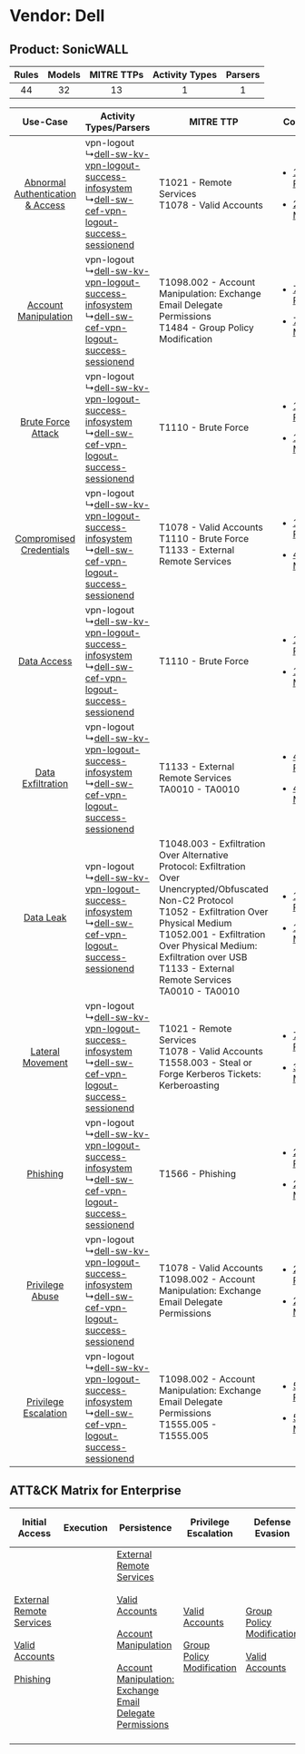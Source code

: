Vendor: Dell
============
Product: SonicWALL
------------------
| Rules | Models | MITRE TTPs | Activity Types | Parsers |
|:-----:|:------:|:----------:|:--------------:|:-------:|
|  44   |   32   |     13     |       1        |    1    |

|    Use-Case    | Activity Types/Parsers    | MITRE TTP    | Content    |
|:----:| ---- | ---- | ---- |
| [Abnormal Authentication & Access](../../../UseCases/uc_abnormal_authentication_&_access.md) |  vpn-logout<br> ↳[dell-sw-kv-vpn-logout-success-infosystem](Ps/pC_dellswkvvpnlogoutsuccessinfosystem.md)<br> ↳[dell-sw-cef-vpn-logout-success-sessionend](Ps/pC_dellswcefvpnlogoutsuccesssessionend.md)<br> | T1021 - Remote Services<br>T1078 - Valid Accounts<br>    | [<ul><li>13 Rules</li></ul><ul><li>2 Models</li></ul>](RM/r_m_dell_sonicwall_Abnormal_Authentication_&_Access.md) |
|    [Account Manipulation](../../../UseCases/uc_account_manipulation.md)    |  vpn-logout<br> ↳[dell-sw-kv-vpn-logout-success-infosystem](Ps/pC_dellswkvvpnlogoutsuccessinfosystem.md)<br> ↳[dell-sw-cef-vpn-logout-success-sessionend](Ps/pC_dellswcefvpnlogoutsuccesssessionend.md)<br> | T1098.002 - Account Manipulation: Exchange Email Delegate Permissions<br>T1484 - Group Policy Modification<br>    | [<ul><li>7 Rules</li></ul><ul><li>7 Models</li></ul>](RM/r_m_dell_sonicwall_Account_Manipulation.md)    |
|    [Brute Force Attack](../../../UseCases/uc_brute_force_attack.md)    |  vpn-logout<br> ↳[dell-sw-kv-vpn-logout-success-infosystem](Ps/pC_dellswkvvpnlogoutsuccessinfosystem.md)<br> ↳[dell-sw-cef-vpn-logout-success-sessionend](Ps/pC_dellswcefvpnlogoutsuccesssessionend.md)<br> | T1110 - Brute Force<br>    | [<ul><li>1 Rules</li></ul><ul><li>1 Models</li></ul>](RM/r_m_dell_sonicwall_Brute_Force_Attack.md)    |
|          [Compromised Credentials](../../../UseCases/uc_compromised_credentials.md)          |  vpn-logout<br> ↳[dell-sw-kv-vpn-logout-success-infosystem](Ps/pC_dellswkvvpnlogoutsuccessinfosystem.md)<br> ↳[dell-sw-cef-vpn-logout-success-sessionend](Ps/pC_dellswcefvpnlogoutsuccesssessionend.md)<br> | T1078 - Valid Accounts<br>T1110 - Brute Force<br>T1133 - External Remote Services<br>    | [<ul><li>12 Rules</li></ul><ul><li>4 Models</li></ul>](RM/r_m_dell_sonicwall_Compromised_Credentials.md)          |
|    [Data Access](../../../UseCases/uc_data_access.md)    |  vpn-logout<br> ↳[dell-sw-kv-vpn-logout-success-infosystem](Ps/pC_dellswkvvpnlogoutsuccessinfosystem.md)<br> ↳[dell-sw-cef-vpn-logout-success-sessionend](Ps/pC_dellswcefvpnlogoutsuccesssessionend.md)<br> | T1110 - Brute Force<br>    | [<ul><li>1 Rules</li></ul><ul><li>1 Models</li></ul>](RM/r_m_dell_sonicwall_Data_Access.md)    |
|    [Data Exfiltration](../../../UseCases/uc_data_exfiltration.md)    |  vpn-logout<br> ↳[dell-sw-kv-vpn-logout-success-infosystem](Ps/pC_dellswkvvpnlogoutsuccessinfosystem.md)<br> ↳[dell-sw-cef-vpn-logout-success-sessionend](Ps/pC_dellswcefvpnlogoutsuccesssessionend.md)<br> | T1133 - External Remote Services<br>TA0010 - TA0010<br>    | [<ul><li>4 Rules</li></ul><ul><li>4 Models</li></ul>](RM/r_m_dell_sonicwall_Data_Exfiltration.md)    |
|    [Data Leak](../../../UseCases/uc_data_leak.md)    |  vpn-logout<br> ↳[dell-sw-kv-vpn-logout-success-infosystem](Ps/pC_dellswkvvpnlogoutsuccessinfosystem.md)<br> ↳[dell-sw-cef-vpn-logout-success-sessionend](Ps/pC_dellswcefvpnlogoutsuccesssessionend.md)<br> | T1048.003 - Exfiltration Over Alternative Protocol: Exfiltration Over Unencrypted/Obfuscated Non-C2 Protocol<br>T1052 - Exfiltration Over Physical Medium<br>T1052.001 - Exfiltration Over Physical Medium: Exfiltration over USB<br>T1133 - External Remote Services<br>TA0010 - TA0010<br> | [<ul><li>11 Rules</li></ul><ul><li>11 Models</li></ul>](RM/r_m_dell_sonicwall_Data_Leak.md)    |
|    [Lateral Movement](../../../UseCases/uc_lateral_movement.md)    |  vpn-logout<br> ↳[dell-sw-kv-vpn-logout-success-infosystem](Ps/pC_dellswkvvpnlogoutsuccessinfosystem.md)<br> ↳[dell-sw-cef-vpn-logout-success-sessionend](Ps/pC_dellswcefvpnlogoutsuccesssessionend.md)<br> | T1021 - Remote Services<br>T1078 - Valid Accounts<br>T1558.003 - Steal or Forge Kerberos Tickets: Kerberoasting<br>    | [<ul><li>7 Rules</li></ul><ul><li>3 Models</li></ul>](RM/r_m_dell_sonicwall_Lateral_Movement.md)    |
|    [Phishing](../../../UseCases/uc_phishing.md)    |  vpn-logout<br> ↳[dell-sw-kv-vpn-logout-success-infosystem](Ps/pC_dellswkvvpnlogoutsuccessinfosystem.md)<br> ↳[dell-sw-cef-vpn-logout-success-sessionend](Ps/pC_dellswcefvpnlogoutsuccesssessionend.md)<br> | T1566 - Phishing<br>    | [<ul><li>2 Rules</li></ul><ul><li>2 Models</li></ul>](RM/r_m_dell_sonicwall_Phishing.md)    |
|    [Privilege Abuse](../../../UseCases/uc_privilege_abuse.md)    |  vpn-logout<br> ↳[dell-sw-kv-vpn-logout-success-infosystem](Ps/pC_dellswkvvpnlogoutsuccessinfosystem.md)<br> ↳[dell-sw-cef-vpn-logout-success-sessionend](Ps/pC_dellswcefvpnlogoutsuccesssessionend.md)<br> | T1078 - Valid Accounts<br>T1098.002 - Account Manipulation: Exchange Email Delegate Permissions<br>    | [<ul><li>2 Rules</li></ul><ul><li>2 Models</li></ul>](RM/r_m_dell_sonicwall_Privilege_Abuse.md)    |
|    [Privilege Escalation](../../../UseCases/uc_privilege_escalation.md)    |  vpn-logout<br> ↳[dell-sw-kv-vpn-logout-success-infosystem](Ps/pC_dellswkvvpnlogoutsuccessinfosystem.md)<br> ↳[dell-sw-cef-vpn-logout-success-sessionend](Ps/pC_dellswcefvpnlogoutsuccesssessionend.md)<br> | T1098.002 - Account Manipulation: Exchange Email Delegate Permissions<br>T1555.005 - T1555.005<br>    | [<ul><li>5 Rules</li></ul><ul><li>5 Models</li></ul>](RM/r_m_dell_sonicwall_Privilege_Escalation.md)    |

ATT&CK Matrix for Enterprise
----------------------------
| Initial Access                                                                                                                                                                                                | Execution | Persistence                                                                                                                                                                                                                                                                                                                                 | Privilege Escalation                                                                                                                              | Defense Evasion                                                                                                                                   | Credential Access                                                                                                                                                                                                                                                                                                                                | Discovery | Lateral Movement                                                     | Collection | Command and Control | Exfiltration                                                                                                                                                                                                                                                                                                                                                                                                                                                | Impact |
| ------------------------------------------------------------------------------------------------------------------------------------------------------------------------------------------------------------- | --------- | ------------------------------------------------------------------------------------------------------------------------------------------------------------------------------------------------------------------------------------------------------------------------------------------------------------------------------------------- | ------------------------------------------------------------------------------------------------------------------------------------------------- | ------------------------------------------------------------------------------------------------------------------------------------------------- | ------------------------------------------------------------------------------------------------------------------------------------------------------------------------------------------------------------------------------------------------------------------------------------------------------------------------------------------------ | --------- | -------------------------------------------------------------------- | ---------- | ------------------- | ----------------------------------------------------------------------------------------------------------------------------------------------------------------------------------------------------------------------------------------------------------------------------------------------------------------------------------------------------------------------------------------------------------------------------------------------------------- | ------ |
| [External Remote Services](https://attack.mitre.org/techniques/T1133)<br><br>[Valid Accounts](https://attack.mitre.org/techniques/T1078)<br><br>[Phishing](https://attack.mitre.org/techniques/T1566)<br><br> |           | [External Remote Services](https://attack.mitre.org/techniques/T1133)<br><br>[Valid Accounts](https://attack.mitre.org/techniques/T1078)<br><br>[Account Manipulation](https://attack.mitre.org/techniques/T1098)<br><br>[Account Manipulation: Exchange Email Delegate Permissions](https://attack.mitre.org/techniques/T1098/002)<br><br> | [Valid Accounts](https://attack.mitre.org/techniques/T1078)<br><br>[Group Policy Modification](https://attack.mitre.org/techniques/T1484)<br><br> | [Group Policy Modification](https://attack.mitre.org/techniques/T1484)<br><br>[Valid Accounts](https://attack.mitre.org/techniques/T1078)<br><br> | [Brute Force](https://attack.mitre.org/techniques/T1110)<br><br>[Steal or Forge Kerberos Tickets](https://attack.mitre.org/techniques/T1558)<br><br>[Credentials from Password Stores](https://attack.mitre.org/techniques/T1555)<br><br>[Steal or Forge Kerberos Tickets: Kerberoasting](https://attack.mitre.org/techniques/T1558/003)<br><br> |           | [Remote Services](https://attack.mitre.org/techniques/T1021)<br><br> |            |                     | [Exfiltration Over Alternative Protocol](https://attack.mitre.org/techniques/T1048)<br><br>[Exfiltration Over Alternative Protocol: Exfiltration Over Unencrypted/Obfuscated Non-C2 Protocol](https://attack.mitre.org/techniques/T1048/003)<br><br>[Exfiltration Over Physical Medium: Exfiltration over USB](https://attack.mitre.org/techniques/T1052/001)<br><br>[Exfiltration Over Physical Medium](https://attack.mitre.org/techniques/T1052)<br><br> |        |